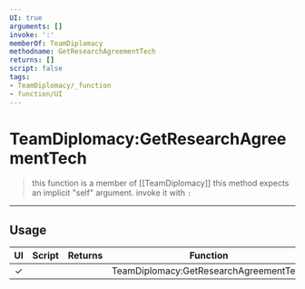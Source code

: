 ```yaml
---
UI: true
arguments: []
invoke: ':'
memberOf: TeamDiplomacy
methodname: GetResearchAgreementTech
returns: []
script: false
tags:
- TeamDiplomacy/_function
- function/UI
---
```

# TeamDiplomacy:GetResearchAgreementTech
> this function is a member of [[TeamDiplomacy]]
> this method expects an implicit "self" argument. invoke it with `:`
-----
## Usage
|  UI | Script | Returns | Function | Arguments |
|:---:|:------:|-------:|:--------:|:---------|
|✓| ||TeamDiplomacy:GetResearchAgreementTech||
